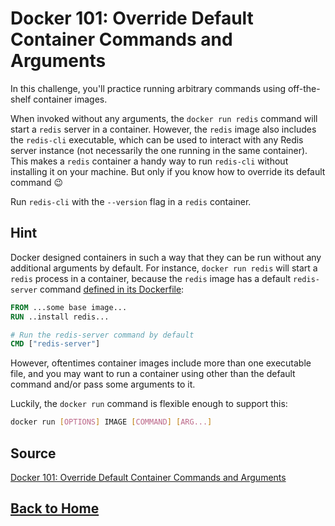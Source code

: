 # **Docker 101: Override Default Container Commands and Arguments**

In this challenge, you'll practice running arbitrary commands using off-the-shelf container images.

When invoked without any arguments, the ``docker run redis`` command will start a ``redis`` server in a container. However, the ``redis`` image also includes the ``redis-cli`` executable, which can be used to interact with any Redis server instance (not necessarily the one running in the same container). This makes a ``redis`` container a handy way to run ``redis-cli`` without installing it on your machine. But only if you know how to override its default command 😉

Run ``redis-cli`` with the ``--version`` flag in a ``redis`` container.

## **Hint**

Docker designed containers in such a way that they can be run without any additional arguments by default. For instance, ``docker run redis`` will start a ``redis`` process in a container, because the ``redis`` image has a default ``redis-server`` command [defined in its Dockerfile](https://github.com/redis/docker-library-redis/blob/8338d86bc3f7b195046138f8c31bf9a839cdedd3/7.4/debian/Dockerfile#L150):

```Dockerfile
FROM ...some base image...
RUN ..install redis...

# Run the redis-server command by default
CMD ["redis-server"]
```

However, oftentimes container images include more than one executable file, and you may want to run a container using other than the default command and/or pass some arguments to it.

Luckily, the ``docker run`` command is flexible enough to support this:

```bash
docker run [OPTIONS] IMAGE [COMMAND] [ARG...]
```

## **Source**

[Docker 101: Override Default Container Commands and Arguments](https://labs.iximiuz.com/challenges/docker-101-container-run-override-command)

## **[Back to Home](../../)**